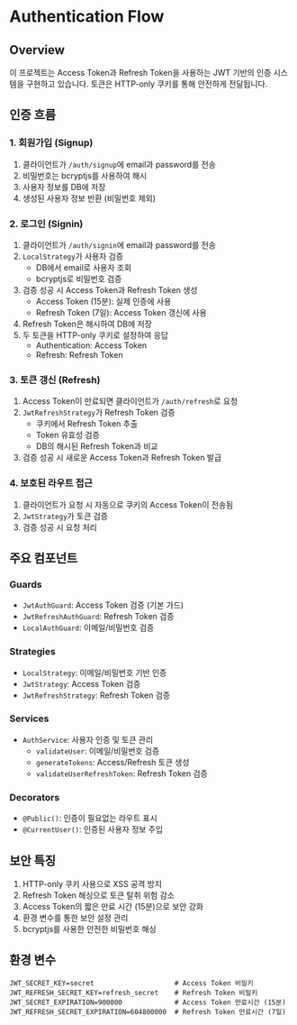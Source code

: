 # Authentication Flow

## Overview
이 프로젝트는 Access Token과 Refresh Token을 사용하는 JWT 기반의 인증 시스템을 구현하고 있습니다. 토큰은 HTTP-only 쿠키를 통해 안전하게 전달됩니다.

## 인증 흐름

### 1. 회원가입 (Signup)
1. 클라이언트가 `/auth/signup`에 email과 password를 전송
2. 비밀번호는 bcryptjs를 사용하여 해시
3. 사용자 정보를 DB에 저장
4. 생성된 사용자 정보 반환 (비밀번호 제외)

### 2. 로그인 (Signin)
1. 클라이언트가 `/auth/signin`에 email과 password를 전송
2. `LocalStrategy`가 사용자 검증
   - DB에서 email로 사용자 조회
   - bcryptjs로 비밀번호 검증
3. 검증 성공 시 Access Token과 Refresh Token 생성
   - Access Token (15분): 실제 인증에 사용
   - Refresh Token (7일): Access Token 갱신에 사용
4. Refresh Token은 해시하여 DB에 저장
5. 두 토큰을 HTTP-only 쿠키로 설정하여 응답
   - Authentication: Access Token
   - Refresh: Refresh Token

### 3. 토큰 갱신 (Refresh)
1. Access Token이 만료되면 클라이언트가 `/auth/refresh`로 요청
2. `JwtRefreshStrategy`가 Refresh Token 검증
   - 쿠키에서 Refresh Token 추출
   - Token 유효성 검증
   - DB의 해시된 Refresh Token과 비교
3. 검증 성공 시 새로운 Access Token과 Refresh Token 발급

### 4. 보호된 라우트 접근
1. 클라이언트가 요청 시 자동으로 쿠키의 Access Token이 전송됨
2. `JwtStrategy`가 토큰 검증
3. 검증 성공 시 요청 처리

## 주요 컴포넌트

### Guards
- `JwtAuthGuard`: Access Token 검증 (기본 가드)
- `JwtRefreshAuthGuard`: Refresh Token 검증
- `LocalAuthGuard`: 이메일/비밀번호 검증

### Strategies
- `LocalStrategy`: 이메일/비밀번호 기반 인증
- `JwtStrategy`: Access Token 검증
- `JwtRefreshStrategy`: Refresh Token 검증

### Services
- `AuthService`: 사용자 인증 및 토큰 관리
  - `validateUser`: 이메일/비밀번호 검증
  - `generateTokens`: Access/Refresh 토큰 생성
  - `validateUserRefreshToken`: Refresh Token 검증

### Decorators
- `@Public()`: 인증이 필요없는 라우트 표시
- `@CurrentUser()`: 인증된 사용자 정보 주입

## 보안 특징
1. HTTP-only 쿠키 사용으로 XSS 공격 방지
2. Refresh Token 해싱으로 토큰 탈취 위험 감소
3. Access Token의 짧은 만료 시간 (15분)으로 보안 강화
4. 환경 변수를 통한 보안 설정 관리
5. bcryptjs를 사용한 안전한 비밀번호 해싱

## 환경 변수
```env
JWT_SECRET_KEY=secret                    # Access Token 비밀키
JWT_REFRESH_SECRET_KEY=refresh_secret    # Refresh Token 비밀키
JWT_SECRET_EXPIRATION=900000             # Access Token 만료시간 (15분)
JWT_REFRESH_SECRET_EXPIRATION=604800000  # Refresh Token 만료시간 (7일)
```
